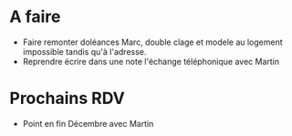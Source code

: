 # A faire
- Faire remonter doléances Marc, double clage et modele au logement impossible tandis qu'à l'adresse.
- Reprendre écrire dans une note l'échange téléphonique avec Martin

# Prochains RDV
- Point en fin Décembre avec Martin